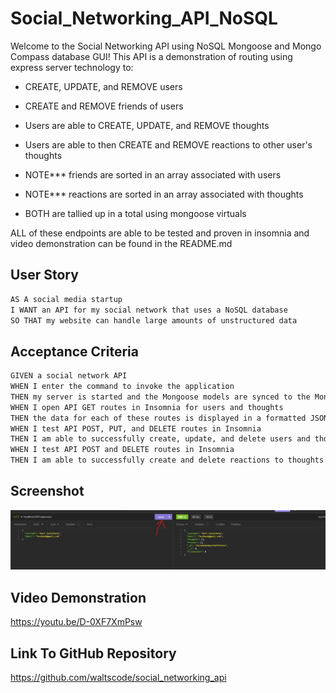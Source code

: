 # Social_Networking_API_NoSQL

Welcome to the Social Networking API using NoSQL Mongoose and Mongo Compass database GUI! This API is a demonstration of routing using express server technology to: 

- CREATE, UPDATE, and REMOVE users
- CREATE and REMOVE friends of users
- Users are able to CREATE, UPDATE, and REMOVE thoughts 
- Users are able to then CREATE and REMOVE reactions to other user's thoughts

- NOTE*** friends are sorted in an array associated with users 
- NOTE*** reactions are sorted in an array associated with thoughts
- BOTH are tallied up in a total using mongoose virtuals

ALL of these endpoints are able to be tested and proven in insomnia and video demonstration can be found in the README.md

## User Story

```md
AS A social media startup
I WANT an API for my social network that uses a NoSQL database
SO THAT my website can handle large amounts of unstructured data
```

## Acceptance Criteria

```md
GIVEN a social network API
WHEN I enter the command to invoke the application
THEN my server is started and the Mongoose models are synced to the MongoDB database
WHEN I open API GET routes in Insomnia for users and thoughts
THEN the data for each of these routes is displayed in a formatted JSON
WHEN I test API POST, PUT, and DELETE routes in Insomnia
THEN I am able to successfully create, update, and delete users and thoughts in my database
WHEN I test API POST and DELETE routes in Insomnia
THEN I am able to successfully create and delete reactions to thoughts and add and remove friends to a user’s friend list
```

## Screenshot

![Alt text](image.png)

## Video Demonstration

https://youtu.be/D-0XF7XmPsw 

## Link To GitHub Repository

https://github.com/waltscode/social_networking_api